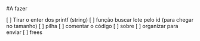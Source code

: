 
#A fazer

[ ] Tirar o enter dos printf (string)
[ ] função buscar lote pelo id (para chegar no tamanho)
[ ] pilha 
[ ] comentar o código
[ ] sobre 
[ ] organizar para enviar
[ ] frees
